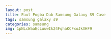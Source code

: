 ```yaml
---
layout: post
title: Paul Pogba Dab Samsung Galaxy S9 Case
tags: samsung galaxy s9
categories: samsung
img: 1pNLcWaaEcLuuwIk24FqhaKCFxoJkXHF9
---
```

